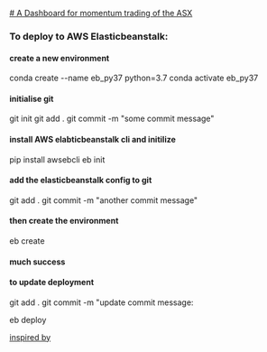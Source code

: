 <!-- readme.md -->

[# A Dashboard for momentum trading of the ASX](http://performance-dash-dev.ap-southeast-2.elasticbeanstalk.com/)

<!-- [APTCapital Performance dash] -->

### To deploy to AWS Elasticbeanstalk:

#### create a new environment
conda create --name eb_py37 python=3.7
conda activate eb_py37

#### initialise git
git init
git add .
git commit -m "some commit message"

#### install AWS elabticbeanstalk cli and initilize
pip install awsebcli
eb init

#### add the elasticbeanstalk config to git
git add .
git commit -m "another commit message"

#### then create the environment
eb create 

#### much success

#### to update deployment
git add .
git commit -m "update commit message:

eb deploy

[inspired by](https://medium.com/@austinlasseter/plotly-dash-and-the-elastic-beanstalk-command-line-89fb6b67bb79)